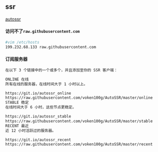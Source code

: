 ## ssr

[autossr](http://voken.io/zh_CN/latest/services/autossr.html)

#### 访问不了`raw.githubusercontent.com`
```bash
#vim /etc/hosts
199.232.68.133 raw.githubusercontent.com
```

#### 订阅服务器
```bash
在以下 3 个链接中的一个或多个，并且添加至你的 SSR 客户端：

ONLINE 在线
所有在线的服务器，在线时间大于 1 小时以上。

https://git.io/autossr_online
https://raw.githubusercontent.com/voken100g/AutoSSR/master/online
STABLE 稳定
在线时间大于 6 小时，这些节点更稳定。

https://git.io/autossr_stable
https://raw.githubusercontent.com/voken100g/AutoSSR/master/stable
RECENT 最近
近 12 小时活跃过的服务器。

https://git.io/autossr_recent
https://raw.githubusercontent.com/voken100g/AutoSSR/master/recent
```